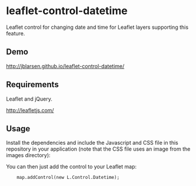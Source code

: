 # leaflet-control-datetime
Leaflet control for changing date and time for Leaflet
layers supporting this feature.

## Demo
http://jblarsen.github.io/leaflet-control-datetime/

## Requirements
Leaflet and jQuery.

http://leafletjs.com/

## Usage
Install the dependencies and include the Javascript and CSS
file in this repository in your application (note that the 
CSS file uses an image from the images directory):

You can then just add the control to your Leaflet map:

        map.addControl(new L.Control.Datetime);

